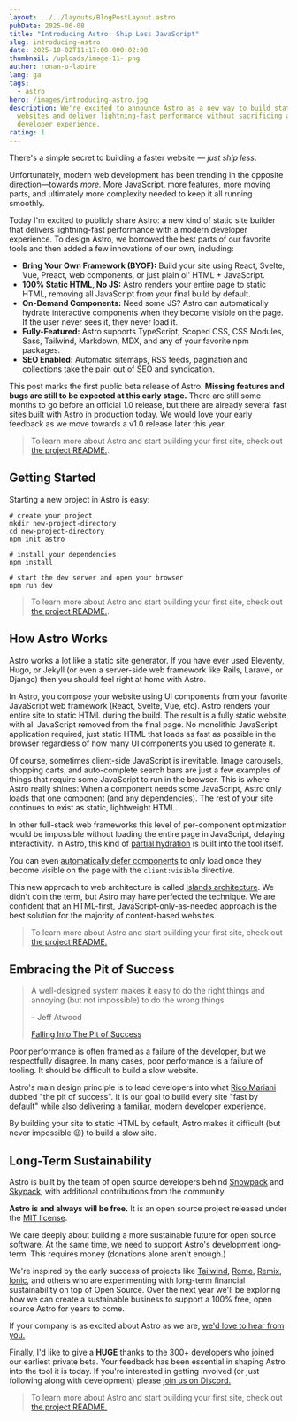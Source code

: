```yaml
---
layout: ../../layouts/BlogPostLayout.astro
pubDate: 2025-06-08
title: "Introducing Astro: Ship Less JavaScript"
slug: introducing-astro
date: 2025-10-02T11:17:00.000+02:00
thumbnail: /uploads/image-11-.png
author: ronan-o-laoire
lang: ga
tags:
  - astro
hero: /images/introducing-astro.jpg
description: We're excited to announce Astro as a new way to build static
  websites and deliver lightning-fast performance without sacrificing a modern
  developer experience.
rating: 1
---
```

There's a simple secret to building a faster website — *just ship less*.

Unfortunately, modern web development has been trending in the opposite direction—towards *more.* More JavaScript, more features, more moving parts, and ultimately more complexity needed to keep it all running smoothly.

Today I'm excited to publicly share Astro: a new kind of static site builder that delivers lightning-fast performance with a modern developer experience. To design Astro, we borrowed the best parts of our favorite tools and then added a few innovations of our own, including:

* **Bring Your Own Framework (BYOF):** Build your site using React, Svelte, Vue, Preact, web components, or just plain ol' HTML + JavaScript.
* **100% Static HTML, No JS:** Astro renders your entire page to static HTML, removing all JavaScript from your final build by default.
* **On-Demand Components:** Need some JS? Astro can automatically hydrate interactive components when they become visible on the page. If the user never sees it, they never load it.
* **Fully-Featured:** Astro supports TypeScript, Scoped CSS, CSS Modules, Sass, Tailwind, Markdown, MDX, and any of your favorite npm packages.
* **SEO Enabled:** Automatic sitemaps, RSS feeds, pagination and collections take the pain out of SEO and syndication.

This post marks the first public beta release of Astro. **Missing features and bugs are still to be expected at this early stage.** There are still some months to go before an official 1.0 release, but there are already several fast sites built with Astro in production today. We would love your early feedback as we move towards a v1.0 release later this year.

> To learn more about Astro and start building your first site, check out [the project README.](https://github.com/snowpackjs/astro#-guides).

## Getting Started

Starting a new project in Astro is easy:

```shell
# create your project
mkdir new-project-directory
cd new-project-directory
npm init astro

# install your dependencies
npm install

# start the dev server and open your browser
npm run dev
```

> To learn more about Astro and start building your first site, check out [the project README.](https://github.com/snowpackjs/astro#-guides).

## How Astro Works

Astro works a lot like a static site generator. If you have ever used Eleventy, Hugo, or Jekyll (or even a server-side web framework like Rails, Laravel, or Django) then you should feel right at home with Astro.

In Astro, you compose your website using UI components from your favorite JavaScript web framework (React, Svelte, Vue, etc). Astro renders your entire site to static HTML during the build. The result is a fully static website with all JavaScript removed from the final page. No monolithic JavaScript application required, just static HTML that loads as fast as possible in the browser regardless of how many UI components you used to generate it.

Of course, sometimes client-side JavaScript is inevitable. Image carousels, shopping carts, and auto-complete search bars are just a few examples of things that require some JavaScript to run in the browser. This is where Astro really shines: When a component needs some JavaScript, Astro only loads that one component (and any dependencies). The rest of your site continues to exist as static, lightweight HTML.

In other full-stack web frameworks this level of per-component optimization would be impossible without loading the entire page in JavaScript, delaying interactivity. In Astro, this kind of [partial hydration](https://addyosmani.com/blog/rehydration/) is built into the tool itself.

You can even [automatically defer components](https://codepen.io/jonneal/full/ZELvMvw) to only load once they become visible on the page with the `client:visible` directive.

This new approach to web architecture is called [islands architecture](https://jasonformat.com/islands-architecture/). We didn't coin the term, but Astro may have perfected the technique. We are confident that an HTML-first, JavaScript-only-as-needed approach is the best solution for the majority of content-based websites.

> To learn more about Astro and start building your first site, check out [the project README.](https://github.com/snowpackjs/astro#-guides)

## Embracing the Pit of Success

> A well-designed system makes it easy to do the right things and annoying (but not impossible) to do the wrong things<div class="source"><p>– Jeff Atwood</p>[Falling Into The Pit of Success](https://blog.codinghorror.com/falling-into-the-pit-of-success/)</div>

Poor performance is often framed as a failure of the developer, but we respectfully disagree. In many cases, poor performance is a failure of tooling. It should be difficult to build a slow website.

Astro's main design principle is to lead developers into what [Rico Mariani](https://twitter.com/ricomariani) dubbed "the pit of success". It is our goal to build every site "fast by default" while also delivering a familiar, modern developer experience.

By building your site to static HTML by default, Astro makes it difficult (but never impossible 😉) to build a slow site.

## Long-Term Sustainability

Astro is built by the team of open source developers behind [Snowpack](https://snowpack.dev) and [Skypack](https://skypack.dev), with additional contributions from the community.

**Astro is and always will be free.** It is an open source project released under the [MIT license](https://github.com/snowpackjs/astro/blob/main/LICENSE).

We care deeply about building a more sustainable future for open source software. At the same time, we need to support Astro's development long-term. This requires money (donations alone aren't enough.)

We're inspired by the early success of projects like [Tailwind](https://tailwindcss.com/), [Rome](https://rome.tools/), [Remix](https://remix.run/), [Ionic](https://ionicframework.com/), and others who are experimenting with long-term financial sustainability on top of Open Source. Over the next year we'll be exploring how we can create a sustainable business to support a 100% free, open source Astro for years to come.

If your company is as excited about Astro as we are, [we'd love to hear from you.](https://astro.build/chat)

Finally, I'd like to give a **HUGE** thanks to the 300+ developers who joined our earliest private beta. Your feedback has been essential in shaping Astro into the tool it is today. If you're interested in getting involved (or just following along with development) please [join us on Discord.](https://astro.build/chat)

> To learn more about Astro and start building your first site, check out [the project README.](https://github.com/snowpackjs/astro#-guides)

